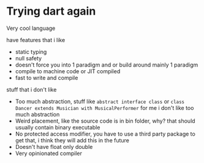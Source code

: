 # Trying dart again 

Very cool language


have features that i like
- static typing
- null safety
- doesn't force you into 1 paradigm and or build around mainly 1 paradigm
- compile to machine code or JIT compiled
- fast to write and compile


stuff that i don't like
- Too much abstraction, stuff like `abstract interface class` or `class Dancer extends Musician with MusicalPerformer` for me i don't like too much abstraction
- Weird placement, like the source code is in bin folder, why? that should usually contain binary executable
- No protected access modifier, you have to use a third party package to get that, i think they will add this in the future
- Doesn't have float only double
- Very opinionated compiler
